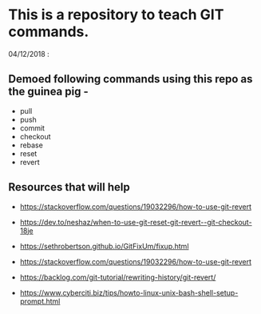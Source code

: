# This is a repository to teach GIT commands.

04/12/2018 :

## Demoed following commands using this repo as the guinea pig -

- pull
- push
- commit
- checkout 
- rebase
- reset
- revert

## Resources that will help
- https://stackoverflow.com/questions/19032296/how-to-use-git-revert
- https://dev.to/neshaz/when-to-use-git-reset-git-revert--git-checkout-18je
- https://sethrobertson.github.io/GitFixUm/fixup.html
- https://stackoverflow.com/questions/19032296/how-to-use-git-revert
- https://backlog.com/git-tutorial/rewriting-history/git-revert/

- https://www.cyberciti.biz/tips/howto-linux-unix-bash-shell-setup-prompt.html
